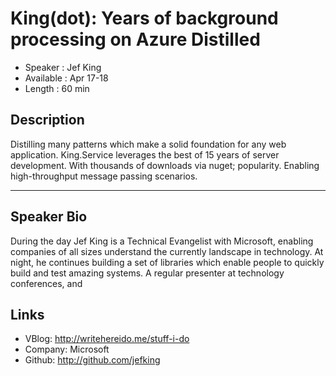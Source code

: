 King(dot): Years of background processing on Azure Distilled
========================

* Speaker   : Jef King
* Available : Apr 17-18
* Length    : 60 min

Description
-----------

Distilling many patterns which make a solid foundation for any web application. King.Service leverages the best of 15 years of server development. With thousands of downloads via nuget; popularity. Enabling high-throughput message passing scenarios.

---------------

Speaker Bio
-----------

During the day Jef King is a Technical Evangelist with Microsoft, enabling companies of all sizes understand the currently landscape in technology. At night, he continues building a set of libraries which enable people to quickly build and test amazing systems. A regular presenter at technology conferences, and 

Links
-----

* VBlog: http://writehereido.me/stuff-i-do
* Company: Microsoft
* Github: http://github.com/jefking
